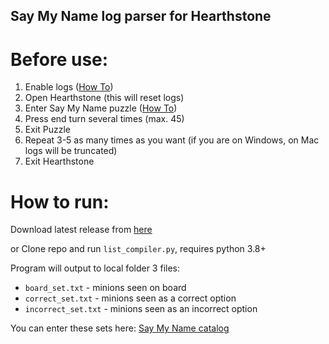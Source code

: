 ## Say My Name log parser for Hearthstone

# Before use:
1) Enable logs ([How To](https://github.com/HearthSim/Hearthstone-Deck-Tracker/wiki/Setting-up-the-log.config))
2) Open Hearthstone (this will reset logs)
3) Enter Say My Name puzzle ([How To](https://docs.google.com/document/d/13LdaSziJMj0XjqXGdlMQIu1YyVA4qTMab1ODRsh5bqk/edit#heading=h.fzpuwdlu8y0t))
4) Press end turn several times (max. 45)
5) Exit Puzzle
6) Repeat 3-5 as many times as you want (if you are on Windows, on Mac logs will be truncated) 
7) Exit Hearthstone

# How to run:
Download latest release from [here](https://github.com/IlyaHalsky/SMN_log_parser/releases/tag/1.0)

or Clone repo and run `list_compiler.py`, requires python 3.8+

Program will output to local folder 3 files:
- `board_set.txt` - minions seen on board
- `correct_set.txt` - minions seen as a correct option
- `incorrect_set.txt` - minions seen as an incorrect option

You can enter these sets here:
[Say My Name catalog](https://docs.google.com/spreadsheets/d/19usNxtQtgAw4SjtZjCAKak6sZyHHuh7_1CWjcZ9G3VU/edit#gid=0)
